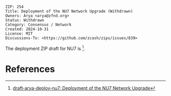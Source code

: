 
    ZIP: 254
    Title: Deployment of the NU7 Network Upgrade (Withdrawn)
    Owners: Arya <arya@zfnd.org>
    Status: Withdrawn
    Category: Consensus / Network
    Created: 2024-10-31
    License: MIT
    Discussions-To: <https://github.com/zcash/zips/issues/839>

The deployment ZIP draft for NU7 is [^draft-arya-deploy-nu7].

# References

[^draft-arya-deploy-nu7]: [draft-arya-deploy-nu7: Deployment of the NU7 Network Upgrade](draft-arya-deploy-nu7.md)
